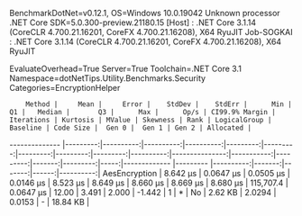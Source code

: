 
BenchmarkDotNet=v0.12.1, OS=Windows 10.0.19042
Unknown processor
.NET Core SDK=5.0.300-preview.21180.15
  [Host]     : .NET Core 3.1.14 (CoreCLR 4.700.21.16201, CoreFX 4.700.21.16208), X64 RyuJIT
  Job-SOGKAI : .NET Core 3.1.14 (CoreCLR 4.700.21.16201, CoreFX 4.700.21.16208), X64 RyuJIT

EvaluateOverhead=True  Server=True  Toolchain=.NET Core 3.1  
Namespace=dotNetTips.Utility.Benchmarks.Security  Categories=EncryptionHelper  

        Method |     Mean |     Error |    StdDev |    StdErr |      Min |       Q1 |   Median |       Q3 |      Max |      Op/s | CI99.9% Margin | Iterations | Kurtosis | MValue | Skewness | Rank | LogicalGroup | Baseline | Code Size |  Gen 0 |  Gen 1 | Gen 2 | Allocated |
-------------- |---------:|----------:|----------:|----------:|---------:|---------:|---------:|---------:|---------:|----------:|---------------:|-----------:|---------:|-------:|---------:|-----:|------------- |--------- |----------:|-------:|-------:|------:|----------:|
 AesEncryption | 8.642 μs | 0.0647 μs | 0.0505 μs | 0.0146 μs | 8.523 μs | 8.649 μs | 8.660 μs | 8.669 μs | 8.680 μs | 115,707.4 |      0.0647 μs |      12.00 |    3.491 |  2.000 |   -1.442 |    1 |            * |       No |   2.62 KB | 2.0294 | 0.0153 |     - |  18.84 KB |
